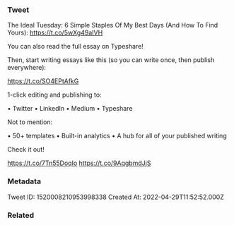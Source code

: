### Tweet
The Ideal Tuesday: 6 Simple Staples Of My Best Days (And How To Find Yours): https://t.co/5wXg49aIVH

You can also read the full essay on Typeshare!

Then, start writing essays like this (so you can write once, then publish everywhere):

https://t.co/SO4EPtAfkG

1-click editing and publishing to:

• Twitter
• LinkedIn
• Medium
• Typeshare

Not to mention:

• 50+ templates
• Built-in analytics
• A hub for all of your published writing

Check it out! 

https://t.co/7Tn55DoqIo https://t.co/9AqgbmdJjS

### Metadata
Tweet ID: 1520008210953998338
Created At: 2022-04-29T11:52:52.000Z

### Related

